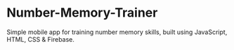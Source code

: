 # Number-Memory-Trainer

Simple mobile app for training number memory skills, built using JavaScript, HTML, CSS & Firebase.
